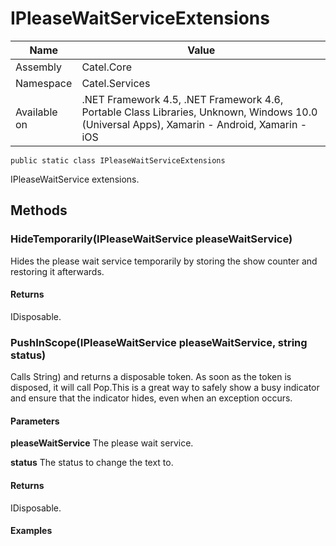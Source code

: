 

# IPleaseWaitServiceExtensions

Name|Value
---|---
Assembly|Catel.Core
Namespace|Catel.Services
Available on|.NET Framework 4.5, .NET Framework 4.6, Portable Class Libraries, Unknown, Windows 10.0 (Universal Apps), Xamarin - Android, Xamarin - iOS

```
public static class IPleaseWaitServiceExtensions
```

IPleaseWaitService extensions.



## Methods

### HideTemporarily(IPleaseWaitService pleaseWaitService)

Hides the please wait service temporarily by storing the show counter and restoring it afterwards.

#### Returns

IDisposable.



### PushInScope(IPleaseWaitService pleaseWaitService, string status)

Calls String) and returns a disposable token. As soon as the token is disposed, it will call Pop.This is a great way to safely show a busy indicator and ensure that the indicator hides, even when an exception occurs.

#### Parameters

**pleaseWaitService**
The please wait service.

**status**
The status to change the text to.

#### Returns

IDisposable.

#### Examples

<![CDATA[ using (pleaseWaitService.PushInScope()) { // some code that might throw exceptions } ]]>




